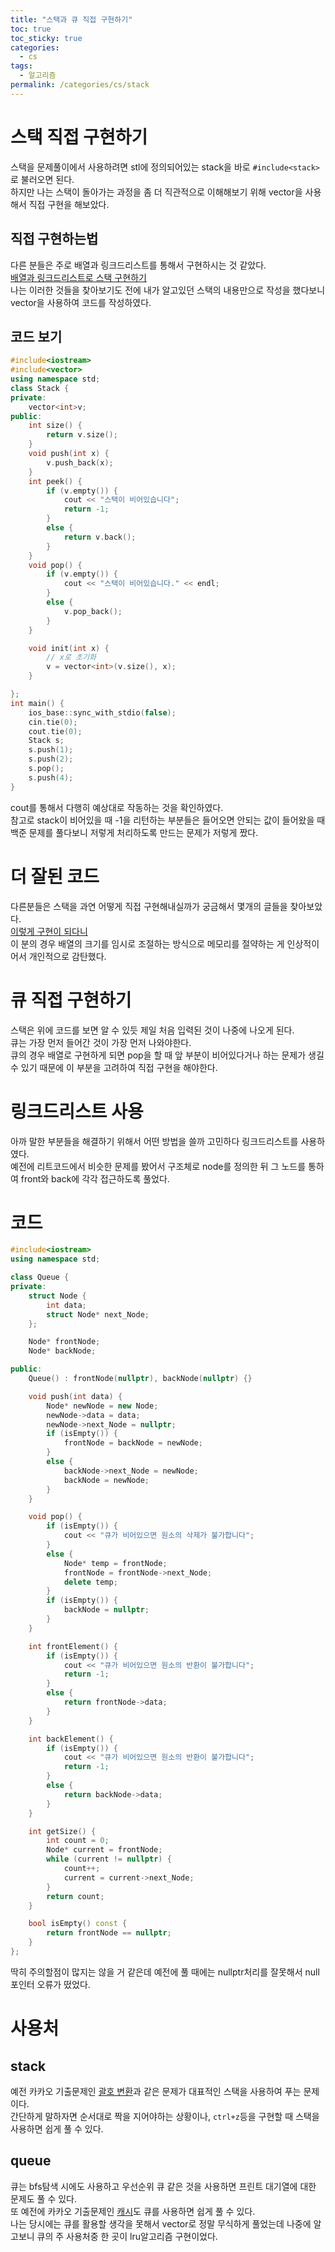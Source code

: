 ```yaml
---
title: "스택과 큐 직접 구현하기"
toc: true
toc_sticky: true
categories:
  - cs
tags:
  - 알고리즘
permalink: /categories/cs/stack
---
```

# 스택 직접 구현하기
스택을 문제풀이에서 사용하려면 stl에 정의되어있는 stack을 바로 `#include<stack>`로 불러오면 된다.<br>
하지만 나는 스택이 돌아가는 과정을 좀 더 직관적으로 이해해보기 위해 vector을 사용해서 직접 구현을 해보았다.
## 직접 구현하는법
다른 분들은 주로 배열과 링크드리스트를 통해서 구현하시는 것 같았다.<br>
[배열과 링크드리스트로 스택 구현하기](https://velog.io/@yeonjiyooo_/%EC%9E%90%EB%A3%8C%EA%B5%AC%EC%A1%B0-2-%EC%8A%A4%ED%83%9D-Stack-C-%EA%B5%AC%ED%98%84)<br>
나는 이러한 것들을 찾아보기도 전에 내가 알고있던 스택의 내용만으로 작성을 했다보니 vector을 사용하여 코드를 작성하였다.
## 코드 보기
```c++
#include<iostream>
#include<vector>
using namespace std;
class Stack {
private:
	vector<int>v;
public:
	int size() {
		return v.size();
	}
	void push(int x) {
		v.push_back(x);
	}
	int peek() {
		if (v.empty()) {
			cout << "스택이 비어있습니다";
			return -1;
		}
		else {
			return v.back();
		}
	}
	void pop() {
		if (v.empty()) {
			cout << "스택이 비어있습니다." << endl;
		}
		else {
			v.pop_back();
		}
	}

	void init(int x) {
		// x로 초기화
		v = vector<int>(v.size(), x);
	}

};
int main() {
	ios_base::sync_with_stdio(false);
	cin.tie(0);
	cout.tie(0);
	Stack s;
	s.push(1);
	s.push(2);
	s.pop();
	s.push(4);
}
```
cout를 통해서 다행히 예상대로 작동하는 것을 확인하였다.<br>
참고로 stack이 비어있을 때 -1을 리턴하는 부분들은 들어오면 안되는 값이 들어왔을 때 백준 문제를 풀다보니 저렇게 처리하도록 만드는 문제가 저렇게 짰다.
# 더 잘된 코드
다른분들은 스택을 과연 어떻게 직접 구현해내실까가 궁금해서 몇개의 글들을 찾아보았다.<br>
[이렇게 구현이 되다니](https://shyeon.tistory.com/31)<br>
이 분의 경우 배열의 크기를 임시로 조절하는 방식으로 메모리를 절약하는 게 인상적이어서 개인적으로 감탄했다.
# 큐 직접 구현하기
스택은 위에 코드를 보면 알 수 있듯 제일 처음 입력된 것이 나중에 나오게 된다.<br>
큐는 가장 먼저 들어간 것이 가장 먼저 나와야한다.<br>
큐의 경우 배열로 구현하게 되면 pop을 할 때 앞 부분이 비어있다거나 하는 문제가 생길 수 있기 때문에 이 부분을 고려하여 직접 구현을 해야한다.
# 링크드리스트 사용
아까 말한 부분들을 해결하기 위해서 어떤 방법을 쓸까 고민하다 링크드리스트를 사용하였다.<br>
예전에 리트코드에서 비슷한 문제를 봤어서 구조체로 node를 정의한 뒤 그 노드를 통하여 front와 back에 각각 접근하도록 풀었다.<br>
# 코드
```c++
#include<iostream>
using namespace std;

class Queue {
private:
    struct Node {
        int data;
        struct Node* next_Node;
    };

    Node* frontNode;
    Node* backNode;

public:
    Queue() : frontNode(nullptr), backNode(nullptr) {}

    void push(int data) {
        Node* newNode = new Node;
        newNode->data = data;
        newNode->next_Node = nullptr;
        if (isEmpty()) {
            frontNode = backNode = newNode;
        }
        else {
            backNode->next_Node = newNode;
            backNode = newNode;
        }
    }

    void pop() {
        if (isEmpty()) {
            cout << "큐가 비어있으면 원소의 삭제가 불가합니다";
        }
        else {
            Node* temp = frontNode;
            frontNode = frontNode->next_Node;
            delete temp;
        }
        if (isEmpty()) {
            backNode = nullptr;
        }
    }

    int frontElement() {
        if (isEmpty()) {
            cout << "큐가 비어있으면 원소의 반환이 불가합니다";
            return -1; 
        }
        else {
            return frontNode->data;
        }
    }

    int backElement() {
        if (isEmpty()) {
            cout << "큐가 비어있으면 원소의 반환이 불가합니다";
            return -1;
        }
        else {
            return backNode->data;
        }
    }

    int getSize() {
        int count = 0;
        Node* current = frontNode;
        while (current != nullptr) {
            count++;
            current = current->next_Node;
        }
        return count;
    }

    bool isEmpty() const {
        return frontNode == nullptr;
    }
};
```
딱히 주의할점이 많지는 않을 거 같은데 예전에 풀 때에는 nullptr처리를 잘못해서 null포인터 오류가 떴었다.
# 사용처
## stack
예전 카카오 기출문제인 [괄호 변환](https://school.programmers.co.kr/learn/courses/30/lessons/60058)과 같은 문제가 대표적인 스택을 사용하여 푸는 문제이다.<br>
간단하게 말하자면 순서대로 짝을 지어야하는 상황이나, `ctrl+z`등을 구현할 때 스택을 사용하면 쉽게 풀 수 있다.
## queue
큐는 bfs탐색 시에도 사용하고 우선순위 큐 같은 것을 사용하면 프린트 대기열에 대한 문제도 풀 수 있다.<br>
또 예전에 카카오 기출문제인 [캐시](https://school.programmers.co.kr/learn/courses/30/lessons/17680)도 큐를 사용하면 쉽게 풀 수 있다.<br>
나는 당시에는 큐를 활용할 생각을 못해서 vector로 정말 무식하게 풀었는데 나중에 알고보니 큐의 주 사용처중 한 곳이 lru알고리즘 구현이었다.